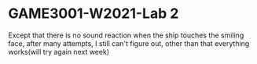 # GAME3001-W2021-Lab 2

Except that there is no sound reaction when the ship touches the smiling face, after many attempts, I still can't figure out, other than that everything works(will try again next week)
